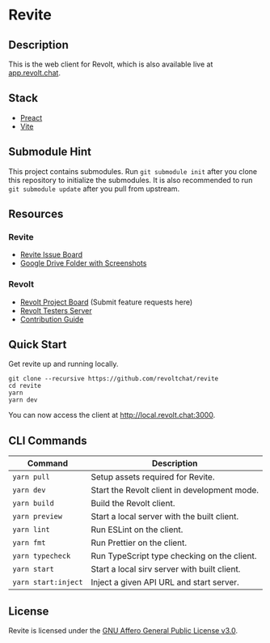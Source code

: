 # Revite

## Description

This is the web client for Revolt, which is also available live at [app.revolt.chat](https://app.revolt.chat).

## Stack

-   [Preact](https://preactjs.com/)
-   [Vite](https://vitejs.dev/)

## Submodule Hint

This project contains submodules. Run `git submodule init` after you clone this repository to initialize the submodules.
It is also recommended to run `git submodule update` after you pull from upstream.

## Resources

### Revite

-   [Revite Issue Board](https://github.com/revoltchat/revite/issues)
-   [Google Drive Folder with Screenshots](https://drive.google.com/drive/folders/1Ckhl7_9OTTaKzyisrWHzZw1hHj55JwhD)

### Revolt

-   [Revolt Project Board](https://github.com/revoltchat/revolt/discussions) (Submit feature requests here)
-   [Revolt Testers Server](https://app.revolt.chat/invite/Testers)
-   [Contribution Guide](https://developers.revolt.chat/contributing)

## Quick Start

Get revite up and running locally.

```
git clone --recursive https://github.com/revoltchat/revite
cd revite
yarn
yarn dev
```

You can now access the client at http://local.revolt.chat:3000.

## CLI Commands

| Command             | Description                                  |
| ------------------- | -------------------------------------------- |
| `yarn pull`         | Setup assets required for Revite.            |
| `yarn dev`          | Start the Revolt client in development mode. |
| `yarn build`        | Build the Revolt client.                     |
| `yarn preview`      | Start a local server with the built client.  |
| `yarn lint`         | Run ESLint on the client.                    |
| `yarn fmt`          | Run Prettier on the client.                  |
| `yarn typecheck`    | Run TypeScript type checking on the client.  |
| `yarn start`        | Start a local sirv server with built client. |
| `yarn start:inject` | Inject a given API URL and start server.     |

## License

Revite is licensed under the [GNU Affero General Public License v3.0](https://github.com/revoltchat/revite/blob/master/LICENSE).
